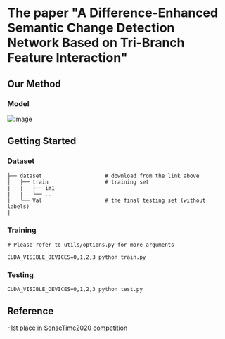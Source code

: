 # The paper "A Difference-Enhanced Semantic Change Detection Network Based on Tri-Branch Feature Interaction"



## Our Method


### Model

![image](https://github.com/xbysq/TFINet-main/blob/main/img/TFINet.png)



## Getting Started

### Dataset

    ├── dataset                    # download from the link above
    │   ├── train                  # training set
    |   |   ├── im1
    |   |   └── ...
    │   └── Val                    # the final testing set (without labels)
    |

### Training
```
# Please refer to utils/options.py for more arguments

CUDA_VISIBLE_DEVICES=0,1,2,3 python train.py 
```

### Testing
```
CUDA_VISIBLE_DEVICES=0,1,2,3 python test.py
```
## Reference
-[1st place in SenseTime2020 competition](https://github.com/LiheYoung/SenseEarth2020-ChangeDetection)
